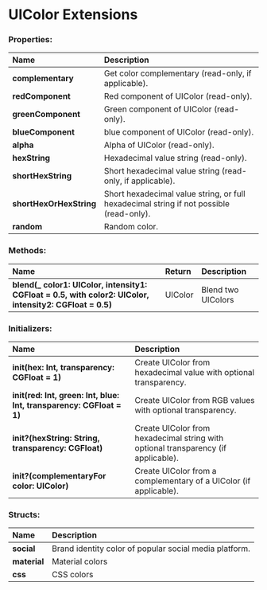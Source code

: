 # UIColor Extensions

### Properties:

|Name | Description |
|:--- | :--- |
|**complementary**| Get color complementary (read-only, if applicable). |
|**redComponent**| Red component of UIColor (read-only). |
|**greenComponent**| Green component of UIColor (read-only). |
|**blueComponent**| blue component of UIColor (read-only). |
|**alpha**| Alpha of UIColor (read-only). |
|**hexString**| Hexadecimal value string (read-only). |
|**shortHexString**| Short hexadecimal value string (read-only, if applicable). |
|**shortHexOrHexString**| Short hexadecimal value string, or full hexadecimal string if not possible (read-only). |
|**random**| Random color. |

### Methods:

|Name | Return | Description |
|:--- | :--- | :--- |
|**blend(_ color1: UIColor, intensity1: CGFloat = 0.5, with color2: UIColor, intensity2: CGFloat = 0.5)**| UIColor | Blend two UIColors |


### Initializers:

|Name | Description |
|:--- | :--- |
|**init(hex: Int, transparency: CGFloat = 1)**| Create UIColor from hexadecimal value with optional transparency. |
|**init(red: Int, green: Int, blue: Int, transparency: CGFloat = 1)**| Create UIColor from RGB values with optional transparency. |
|**init?(hexString: String, transparency: CGFloat)**| Create UIColor from hexadecimal string with optional transparency (if applicable). |
|**init?(complementaryFor color: UIColor)**| Create UIColor from a complementary of a UIColor (if applicable). |


### Structs:

|Name | Description |
|:--- | :--- |
|**social**| Brand identity color of popular social media platform. |
|**material**| Material colors |
|**css**| CSS colors |
